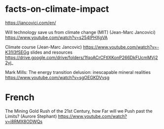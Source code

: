 # facts-on-climate-impact

https://jancovici.com/en/

Will technology save us from climate change (MIT) (Jean-Marc Jancovici)
https://www.youtube.com/watch?v=s254IPHXgVA

Climate course (Jean-Marc Jancovic)
https://www.youtube.com/watch?v=-K31I3fSEGg slides and resources https://drive.google.com/drive/folders/1fqoACrCFtlXKonP266DkFUcmMVj22yj_


Mark Mills: The energy transition delusion: inescapable mineral realities
https://www.youtube.com/watch?v=sgOEGKDVvsg

# French
The Mining Gold Rush of the 21st Century, how Far will we Push past the Limits? (Aurore Stephant)
https://www.youtube.com/watch?v=i8RMX8ODWQs

